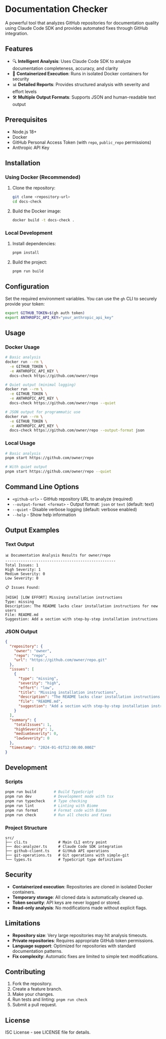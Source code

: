 # Documentation Checker

A powerful tool that analyzes GitHub repositories for documentation quality using Claude Code SDK and provides automated fixes through GitHub integration.

## Features

- 🔍 **Intelligent Analysis**: Uses Claude Code SDK to analyze documentation completeness, accuracy, and clarity
- 🐳 **Containerized Execution**: Runs in isolated Docker containers for security
- 📊 **Detailed Reports**: Provides structured analysis with severity and effort levels
- 🛠️ **Multiple Output Formats**: Supports JSON and human-readable text output

## Prerequisites

- Node.js 18+
- Docker
- GitHub Personal Access Token (with `repo`, `public_repo` permissions)
- Anthropic API Key

## Installation

### Using Docker (Recommended)

1.  Clone the repository:
    ```bash
    git clone <repository-url>
    cd docs-check
    ```

2.  Build the Docker image:
    ```bash
    docker build -t docs-check .
    ```

### Local Development

1.  Install dependencies:
    ```bash
    pnpm install
    ```

2.  Build the project:
    ```bash
    pnpm run build
    ```

## Configuration

Set the required environment variables. You can use the `gh` CLI to securely provide your token:

```bash
export GITHUB_TOKEN=$(gh auth token)
export ANTHROPIC_API_KEY="your_anthropic_api_key"
```

## Usage

### Docker Usage

```bash
# Basic analysis
docker run --rm \
  -e GITHUB_TOKEN \
  -e ANTHROPIC_API_KEY \
  docs-check https://github.com/owner/repo

# Quiet output (minimal logging)
docker run --rm \
  -e GITHUB_TOKEN \
  -e ANTHROPIC_API_KEY \
  docs-check https://github.com/owner/repo --quiet

# JSON output for programmatic use
docker run --rm \
  -e GITHUB_TOKEN \
  -e ANTHROPIC_API_KEY \
  docs-check https://github.com/owner/repo --output-format json
```

### Local Usage

```bash
# Basic analysis
pnpm start https://github.com/owner/repo

# With quiet output
pnpm start https://github.com/owner/repo --quiet
```

## Command Line Options

-   `<github-url>` - GitHub repository URL to analyze (required)
-   `--output-format <format>` - Output format: `json` or `text` (default: text)
-   `--quiet` - Disable verbose logging (default: verbose enabled)
-   `--help` - Show help information

## Output Examples

### Text Output

```
📊 Documentation Analysis Results for owner/repo
--------------------------------------------------
Total Issues: 1
High Severity: 1
Medium Severity: 0
Low Severity: 0

📋 Issues Found:

[HIGH] [LOW EFFORT] Missing installation instructions
Type: missing
Description: The README lacks clear installation instructions for new users
File: README.md
Suggestion: Add a section with step-by-step installation instructions
```

### JSON Output

```json
{
  "repository": {
    "owner": "owner",
    "repo": "repo",
    "url": "https://github.com/owner/repo.git"
  },
  "issues": [
    {
      "type": "missing",
      "severity": "high",
      "effort": "low",
      "title": "Missing installation instructions",
      "description": "The README lacks clear installation instructions for new users",
      "file": "README.md",
      "suggestion": "Add a section with step-by-step installation instructions"
    }
  ],
  "summary": {
    "totalIssues": 1,
    "highSeverity": 1,
    "mediumSeverity": 0,
    "lowSeverity": 0
  },
  "timestamp": "2024-01-01T12:00:00.000Z"
}
```

## Development

### Scripts

```bash
pnpm run build        # Build TypeScript
pnpm run dev          # Development mode with tsx
pnpm run typecheck    # Type checking
pnpm run lint         # Linting with Biome
pnpm run format       # Format code with Biome
pnpm run check        # Run all checks and fixes
```

### Project Structure

```
src/
├── cli.ts              # Main CLI entry point
├── doc-analyzer.ts     # Claude Code SDK integration
├── github-client.ts    # GitHub API operations
├── git-operations.ts   # Git operations with simple-git
└── types.ts            # TypeScript type definitions
```

## Security

-   **Containerized execution**: Repositories are cloned in isolated Docker containers.
-   **Temporary storage**: All cloned data is automatically cleaned up.
-   **Token security**: API keys are never logged or stored.
-   **Read-only analysis**: No modifications made without explicit flags.

## Limitations

-   **Repository size**: Very large repositories may hit analysis timeouts.
-   **Private repositories**: Requires appropriate GitHub token permissions.
-   **Language support**: Optimized for repositories with standard documentation patterns.
-   **Fix complexity**: Automatic fixes are limited to simple text modifications.

## Contributing

1.  Fork the repository.
2.  Create a feature branch.
3.  Make your changes.
4.  Run tests and linting: `pnpm run check`
5.  Submit a pull request.

## License

ISC License - see LICENSE file for details.
